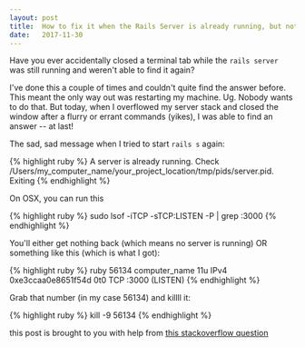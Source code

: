 ```yaml
---
layout: post
title:  How to fix it when the Rails Server is already running, but not where you can find it
date:   2017-11-30
---
```


Have you ever accidentally closed a terminal tab while the `rails server` was still running and weren't able to find it again?

I've done this a couple of times and couldn't quite find the answer before. This meant the only way out was restarting my machine. Ug. Nobody wants to do that. But today, when I overflowed my server stack and closed the window after a flurry or errant commands (yikes), I was able to find an answer -- at last!

The sad, sad message when I tried to start `rails s` again:

{% highlight ruby %}
A server is already running. Check /Users/my_computer_name/your_project_location/tmp/pids/server.pid.
Exiting
{% endhighlight %}

On OSX, you can run this

{% highlight ruby %}
sudo lsof -iTCP -sTCP:LISTEN -P | grep :3000
{% endhighlight %}


You'll either get nothing back (which means no server is running) OR something like this (which is what I got):

{% highlight ruby %}
ruby      56134 computer_name   11u  IPv4 0xe3ccaa0e8651f54d      0t0  TCP :3000 (LISTEN)
{% endhighlight %}

Grab that number (in my case 56134) and killll it:

{% highlight ruby %}
kill -9 56134
{% endhighlight %}

this post is brought to you with help from [this stackoverflow question](https://stackoverflow.com/questions/24627701/a-server-is-already-running-check-tmp-pids-server-pid-exiting-rails)
